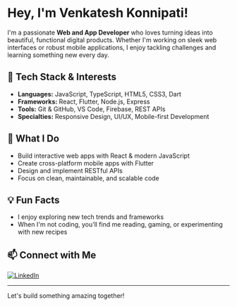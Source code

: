 # Hey, I'm Venkatesh Konnipati! 

I'm a passionate **Web and App Developer** who loves turning ideas into beautiful, functional digital products. Whether I'm working on sleek web interfaces or robust mobile applications, I enjoy tackling challenges and learning something new every day.

## 🚀 Tech Stack & Interests

- **Languages:** JavaScript, TypeScript, HTML5, CSS3, Dart
- **Frameworks:** React, Flutter, Node.js, Express
- **Tools:** Git & GitHub, VS Code, Firebase, REST APIs
- **Specialties:** Responsive Design, UI/UX, Mobile-first Development

## 🌟 What I Do

- Build interactive web apps with React & modern JavaScript
- Create cross-platform mobile apps with Flutter
- Design and implement RESTful APIs
- Focus on clean, maintainable, and scalable code

## 💡 Fun Facts

- I enjoy exploring new tech trends and frameworks
- When I'm not coding, you’ll find me reading, gaming, or experimenting with new recipes

## 📫 Connect with Me

[![LinkedIn](https://img.shields.io/badge/LinkedIn-blue?logo=linkedin&logoColor=white)](https://www.linkedin.com/in/venkateshkonnipati-v2k24)

---

Let's build something amazing together!
